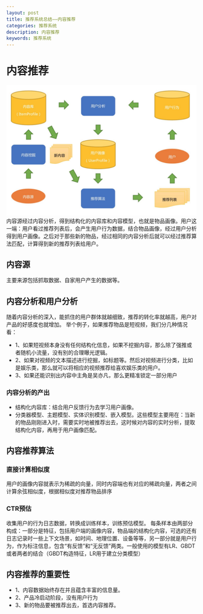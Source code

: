 ```yaml
---
layout: post
title: 推荐系统总结——内容推荐
categories: 推荐系统
description: 内容推荐
keywords: 推荐系统
---
```

# 内容推荐
![content](/images/recommend_system_summary_20180417_2.jpg)
内容源经过内容分析，得到结构化的内容库和内容模型，也就是物品画像。用户这一端：用户看过推荐列表后，会产生用户行为数据，结合物品画像，经过用户分析得到用户画像。之后对于那些新的物品，经过相同的内容分析后就可以经过推荐算法匹配，计算得到新的推荐列表给用户。

## 内容源
主要来源包括抓取数据、自家用户产生的数据等。

## 内容分析和用户分析
随着内容分析的深入，能抓住的用户群体就越细致，推荐的转化率就越高，用户对产品的好感度也就增加。
举个例子，如果推荐物品是短视频，我们分几种情况看：
* 1、如果短视频本身没有任何结构化信息，如果不挖掘内容，那么除了强推或者随机小流量，没有别的合理曝光逻辑。
* 2、如果对视频的文本描述进行挖掘，如标题等。然后对视频进行分类，比如是娱乐类，那么就可以将相应的视频推荐给喜欢娱乐类的用户。
* 3、如果还能识别出内容中主角是吴亦凡，那么更精准锁定一部分用户
### 内容分析的产出
* 结构化内容库：结合用户反馈行为去学习用户画像。	
* 分类器模型、主题模型、实体识别模型、嵌入模型。这些模型主要用在：当新的物品刚刚进入时，需要实时地被推荐出去，这时候对内容的实时分析，提取结构化内容，再用于用户画像匹配。

## 内容推荐算法

### 直接计算相似度
用户的画像内容就表示为稀疏的向量，同时内容端也有对应的稀疏向量，两者之间计算余弦相似度，根据相似度对推荐物品排序
### CTR预估
收集用户的行为日志数据，转换成训练样本，训练预估模型。
每条样本由两部分构成：一部分是特征，包括用户端的画像内容，物品端的结构化内容，可选的还有日志记录时一些上下文场景，如时间、地理位置、设备等等，另一部分就是用户行为，作为标注信息，包含“有反馈”和“无反馈”两类。一般使用的模型有LR、GBDT或者两者的结合（GBDT构造特征，LR用于建立分类模型）

## 内容推荐的重要性
* 1、内容数据始终存在并且蕴含丰富的信息量。
* 2、产品冷启动阶段，没有用户行为
* 3、新的物品要被推荐出去，首选内容推荐。
